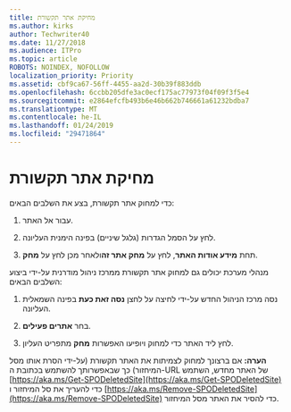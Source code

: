 ```yaml
---
title: מחיקת אתר תקשורת
ms.author: kirks
author: Techwriter40
ms.date: 11/27/2018
ms.audience: ITPro
ms.topic: article
ROBOTS: NOINDEX, NOFOLLOW
localization_priority: Priority
ms.assetid: cbf9ca67-56ff-4455-aa2d-30b39f883ddb
ms.openlocfilehash: 6ccbb205dfe3ac0ecf175ac77973f04f09f3f5e4
ms.sourcegitcommit: e2864efcfb493b6e46b662b746661a61232bdba7
ms.translationtype: MT
ms.contentlocale: he-IL
ms.lasthandoff: 01/24/2019
ms.locfileid: "29471864"
---
```

# <a name="delete-a-communication-site"></a>מחיקת אתר תקשורת

כדי למחוק אתר תקשורת, בצע את השלבים הבאים: 
  
1. עבור אל האתר. 
  
2. לחץ על הסמל הגדרות (גלגל שיניים) בפינה הימנית העליונה. 
  
3. תחת **מידע אודות האתר**, לחץ על **מחק אתר זה**ולאחר מכן לחץ על **מחק**. 
  
מנהלי מערכת יכולים גם למחוק אתר תקשורת ממרכז ניהול מודרנית על-ידי ביצוע השלבים הבאים: 
  
1. נסה מרכז הניהול החדש על-ידי לחיצה על לחצן **נסה זאת כעת** בפינה השמאלית העליונה. 
  
2. בחר **אתרים פעילים**. 
  
3. לחץ ליד האתר כדי למחוק ויופיעו האפשרות **מחק** מתפריט העליון. 
  
 **הערה:** אם ברצונך למחוק לצמיתות את האתר תקשורת (על-ידי הסרת אותו מסל המיחזור) כך שבאפשרותך להשתמש בכתובת ה-URL של האתר מחדש, השתמש [https://aka.ms/Get-SPODeletedSite](https://aka.ms/Get-SPODeletedSite) כדי להעריך את סל המיחזור ו [https://aka.ms/Remove-SPODeletedSite](https://aka.ms/Remove-SPODeletedSite) כדי להסיר את האתר מסל המיחזור. 
  

